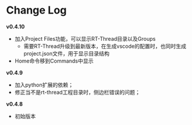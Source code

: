# Change Log

**v0.4.10**
- 加入Project Files功能，可以显示RT-Thread目录以及Groups
  - 需要RT-Thread升级到最新版本，在生成vscode的配置时，也同时生成project.json文件，用于显示目录结构
- Home命令移到Commands中显示

**v0.4.9**
- 加入python扩展的依赖；
- 修正当不是rt-thread工程目录时，侧边栏错误的问题；

**v0.4.8**
- 初始版本
